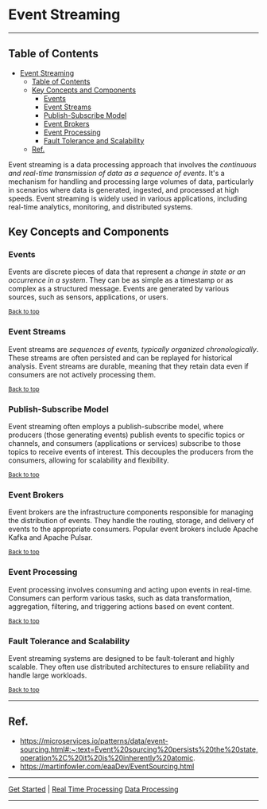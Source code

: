 # Event Streaming

---

## Table of Contents
<!-- TOC -->
* [Event Streaming](#event-streaming)
  * [Table of Contents](#table-of-contents)
  * [Key Concepts and Components](#key-concepts-and-components)
    * [Events](#events)
    * [Event Streams](#event-streams)
    * [Publish-Subscribe Model](#publish-subscribe-model)
    * [Event Brokers](#event-brokers)
    * [Event Processing](#event-processing)
    * [Fault Tolerance and Scalability](#fault-tolerance-and-scalability)
  * [Ref.](#ref)
<!-- TOC -->

Event streaming is a data processing approach that involves the _continuous and real-time transmission of data as a sequence of events_. It's a mechanism for handling and processing large volumes of data, particularly in scenarios where data is generated, ingested, and processed at high speeds. Event streaming is widely used in various applications, including real-time analytics, monitoring, and distributed systems.

## Key Concepts and Components

### Events
Events are discrete pieces of data that represent a _change in state or an occurrence in a system_. They can be as simple as a timestamp or as complex as a structured message. Events are generated by various sources, such as sensors, applications, or users.


<sub>[Back to top](#table-of-contents)</sub>

### Event Streams
Event streams are _sequences of events, typically organized chronologically_. These streams are often persisted and can be replayed for historical analysis. Event streams are durable, meaning that they retain data even if consumers are not actively processing them.


<sub>[Back to top](#table-of-contents)</sub>

### Publish-Subscribe Model
Event streaming often employs a publish-subscribe model, where producers (those generating events) publish events to specific topics or channels, and consumers (applications or services) subscribe to those topics to receive events of interest. This decouples the producers from the consumers, allowing for scalability and flexibility.


<sub>[Back to top](#table-of-contents)</sub>


### Event Brokers
Event brokers are the infrastructure components responsible for managing the distribution of events. They handle the routing, storage, and delivery of events to the appropriate consumers. Popular event brokers include Apache Kafka and Apache Pulsar.

<sub>[Back to top](#table-of-contents)</sub>

### Event Processing
Event processing involves consuming and acting upon events in real-time. Consumers can perform various tasks, such as data transformation, aggregation, filtering, and triggering actions based on event content.

<sub>[Back to top](#table-of-contents)</sub>

### Fault Tolerance and Scalability
Event streaming systems are designed to be fault-tolerant and highly scalable. They often use distributed architectures to ensure reliability and handle large workloads.


<sub>[Back to top](#table-of-contents)</sub>

---

## Ref.

- https://microservices.io/patterns/data/event-sourcing.html#:~:text=Event%20sourcing%20persists%20the%20state,operation%2C%20it%20is%20inherently%20atomic.
- https://martinfowler.com/eaaDev/EventSourcing.html

---

[Get Started](../../../get-started.md) |
[Real Time Processing](../../../get-started.md#real-time-processing)
[Data Processing](../../../get-started.md#data-processing)
___
